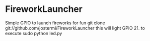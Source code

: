 # FireworkLauncher
Simple GPIO to launch fireworks for fun
git clone git://github.com/jostermi/FireworkLauncher
this will light GPIO 21.
to execute sudo python led.py
